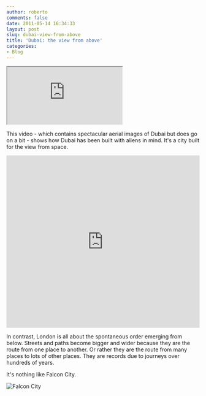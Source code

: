 ```yaml
---
author: roberto
comments: false
date: 2011-05-14 16:34:33
layout: post
slug: dubai-view-from-above
title: 'Dubai: the view from above'
categories:
- Blog
---
```


<div class="embed-container"><iframe src='http://player.vimeo.com/video/30948214'></iframe></div>

This video - which contains spectacular aerial images of Dubai but does go on a bit - shows how Dubai has been built with aliens in mind. It's a city built for the view from space.

<iframe src="https://www.google.com/maps/embed?pb=!1m13!1m11!1m3!1d16846.088620546856!2d55.15941235990785!3d25.190137284521334!2m2!1f270!2f0!3m2!1i1024!2i768!4f35!5e1!3m2!1sen!2suk!4v1392937067245" width="100%" height="450" frameborder="0" style="border:0"></iframe>

In contrast, London is all about the spontaneous order emerging from below. Streets and paths become bigger and wider because they are the route from one place to another. Or rather they are the route from many places to lots of other places. They are records due to journeys over hundreds of years.

It's nothing like Falcon City. 

<img src="https://farm4.staticflickr.com/3760/12664448673_28a7d3e8d7_s.jpg" alt="Falcon City"> 





